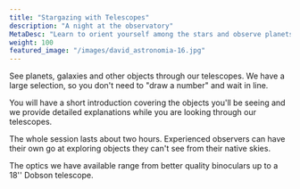 ```yaml
---
title: "Stargazing with Telescopes"
description: "A night at the observatory"
MetaDesc: "Learn to orient yourself among the stars and observe planets, galaxies, clusters and gas nebula with us. We'll provide thorough explanitions while you observe."
weight: 100
featured_image: "/images/david_astronomia-16.jpg"
---
```


See planets, galaxies and other objects through our telescopes. We have a large selection, so you don't need to "draw a number" and wait in line.

You will have a short introduction covering the objects you'll be seeing and we provide detailed explanations while you are looking through our telescopes.

<!--more-->

The whole session lasts about two hours.
Experienced observers can have their own go at exploring objects they can't see from their native skies.

The optics we have available range from better quality binoculars up to a 18'' Dobson telescope.
